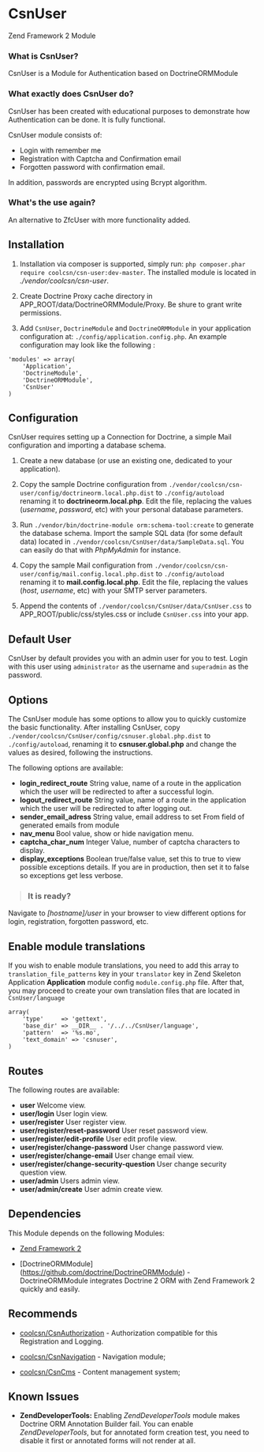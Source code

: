 CsnUser
=======
Zend Framework 2 Module

### What is CsnUser? ###

CsnUser is a Module for Authentication based on DoctrineORMModule

### What exactly does CsnUser do? ###

CsnUser has been created with educational purposes to demonstrate how Authentication can be done. It is fully functional.

CsnUser module consists of:

* Login with remember me
* Registration with Captcha and Confirmation email
* Forgotten password with confirmation email.

In addition, passwords are encrypted using Bcrypt algorithm.

### What's the use again? ###

An alternative to ZfcUser with more functionality added.

Installation
------------
1. Installation via composer is supported, simply run: `php composer.phar require coolcsn/csn-user:dev-master`. The installed module is located in *./vendor/coolcsn/csn-user*.

2. Create Doctrine Proxy cache directory in APP_ROOT/data/DoctrineORMModule/Proxy. Be shure to grant write permissions.

3. Add `CsnUser`, `DoctrineModule` and `DoctrineORMModule` in your application configuration at: `./config/application.config.php`. An example configuration may look like the following :

```
'modules' => array(
    'Application',
    'DoctrineModule',
    'DoctrineORMModule',
    'CsnUser'
)
```

Configuration
-------------
CsnUser requires setting up a Connection for Doctrine, a simple Mail configuration and importing a database schema.

1. Create a new database (or use an existing one, dedicated to your application).

2. Copy the sample Doctrine configuration from `./vendor/coolcsn/csn-user/config/doctrineorm.local.php.dist` to `./config/autoload` renaming it to **doctrineorm.local.php**. Edit the file, replacing the values (*username*, *password*, etc) with your personal database parameters.

3. Run `./vendor/bin/doctrine-module orm:schema-tool:create` to generate the database schema. Import the sample SQL data (for some default data) located in `./vendor/coolcsn/CsnUser/data/SampleData.sql`. You can easily do that with *PhpMyAdmin* for instance.

4. Copy the sample Mail configuration from `./vendor/coolcsn/csn-user/config/mail.config.local.php.dist` to `./config/autoload` renaming it to **mail.config.local.php**. Edit the file, replacing the values (*host*, *username*, etc) with your SMTP server parameters.

5. Append the contents of `./vendor/coolcsn/CsnUser/data/CsnUser.css` to APP_ROOT/public/css/styles.css or include `CsnUser.css` into your app.

Default User
------------
CsnUser by default provides you with an admin user for you to test. Login with this user using `administrator` as the username and `superadmin` as the password.

Options
-------

The CsnUser module has some options to allow you to quickly customize the basic
functionality. After installing CsnUser, copy
`./vendor/coolcsn/CsnUser/config/csnuser.global.php.dist` to
`./config/autoload`, renaming it to **csnuser.global.php** and change the values as desired, following the instructions.

The following options are available:

- **login_redirect_route** String value, name of a route in the application
  which the user will be redirected to after a successful login.
- **logout_redirect_route** String value, name of a route in the application which
  the user will be redirected to after logging out.
- **sender_email_adress** String value, email address to set From field of generated
  emails from module
- **nav_menu** Bool value, show or hide navigation menu.
- **captcha_char_num** Integer Value, number of captcha characters to display.
- **display_exceptions** Boolean true/false value, set this to true to view possible
  exceptions details. If you are in production, then set it to false so exceptions get
  less verbose.

>### It is ready? ###
Navigate to *[hostname]/user* in your browser to view different options for login, registration, forgotten password, etc.

Enable module translations
--------------------------
If you wish to enable module translations, you need to add this array to `translation_file_patterns` key in your `translator` key in Zend Skeleton Application **Application** module config `module.config.php` file. After that, you may proceed to create your own translation files that are located in `CsnUser/language`

```
array(
    'type'     => 'gettext',
    'base_dir' => __DIR__ . '/../../CsnUser/language',
    'pattern'  => '%s.mo',
    'text_domain' => 'csnuser',
)
```

Routes
------------
The following routes are available:

- **user** Welcome view.
- **user/login** User login view.
- **user/register** User register view.
- **user/register/reset-password** User reset password view.
- **user/register/edit-profile** User edit profile view.
- **user/register/change-password** User change password view.
- **user/register/change-email** User change email view.
- **user/register/change-security-question** User change security question view.
- **user/admin** Users admin view.
- **user/admin/create** User admin create view.

Dependencies
------------

This Module depends on the following Modules:

 - [Zend Framework 2](https://github.com/zendframework/zf2) 

 - [DoctrineORMModule] (https://github.com/doctrine/DoctrineORMModule) - DoctrineORMModule integrates Doctrine 2 ORM with Zend Framework 2 quickly and easily.

Recommends
----------
- [coolcsn/CsnAuthorization](https://github.com/coolcsn/CsnAuthorization) - Authorization compatible for this Registration and Logging.
 
- [coolcsn/CsnNavigation](https://github.com/coolcsn/CsnNavigation) - Navigation module;
 
- [coolcsn/CsnCms](https://github.com/coolcsn/CsnCms) - Content management system;

Known Issues
------------
- **ZendDeveloperTools:** Enabling *ZendDeveloperTools* module makes Doctrine ORM Annotation Builder fail. You can enable *ZendDeveloperTools*, but for annotated form creation test, you need to disable it first or annotated forms will not render at all.

